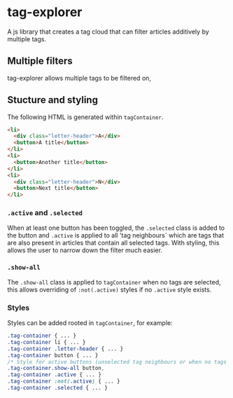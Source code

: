 # tag-explorer

A js library that creates a tag cloud that can filter articles additively by multiple tags.

## Multiple filters

tag-explorer allows multiple tags to be filtered on, 

## Stucture and styling

The following HTML is generated within `tagContainer`.

```html
<li>
  <div class="letter-header">A</div>
  <button>A title</button>
</li>
<li>
  <button>Another title</button>
</li>
<li>
  <div class="letter-header">N</div>
  <button>Next title</button>
</li>
```

### `.active` and `.selected`

When at least one button has been toggled, the `.selected` class is added to the button and `.active` is applied to all 'tag neighbours` which are tags that are also present in articles that contain all selected tags. With styling, this allows the user to narrow down the filter much easier.

### `.show-all`

The `.show-all` class is applied to `tagContainer` when no tags are selected, this allows overriding of `:not(.active)` styles if no `.active` style exists.

### Styles

Styles can be added rooted in `tagContainer`, for example:

```css
.tag-container { ... }
.tag-container li { ... }
.tag-container .letter-header { ... }
.tag-container button { ... }
/* Style for active buttons (unselected tag neighbours or when no tags are selected */
.tag-container.show-all button,
.tag-container .active { ... }
.tag-container :not(.active) { ... }
.tag-container .selected { ... }
```

